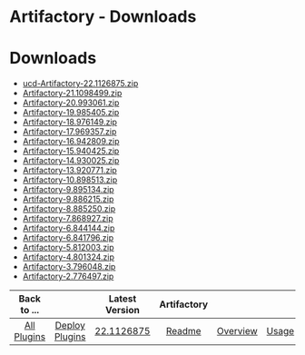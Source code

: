 
Artifactory - Downloads
=======================

# Downloads

- [ucd-Artifactory-22.1126875.zip](https://raw.githubusercontent.com/UrbanCode/IBM-UCD-PLUGINS/main/files/Artifactory/ucd-Artifactory-22.1126875.zip)
- [Artifactory-21.1098499.zip](https://raw.githubusercontent.com/UrbanCode/IBM-UCD-PLUGINS/main/files/Artifactory/Artifactory-21.1098499.zip)
- [Artifactory-20.993061.zip](https://raw.githubusercontent.com/UrbanCode/IBM-UCD-PLUGINS/main/files/Artifactory/Artifactory-20.993061.zip)
- [Artifactory-19.985405.zip](https://raw.githubusercontent.com/UrbanCode/IBM-UCD-PLUGINS/main/files/Artifactory/Artifactory-19.985405.zip)
- [Artifactory-18.976149.zip](https://raw.githubusercontent.com/UrbanCode/IBM-UCD-PLUGINS/main/files/Artifactory/Artifactory-18.976149.zip)
- [Artifactory-17.969357.zip](https://raw.githubusercontent.com/UrbanCode/IBM-UCD-PLUGINS/main/files/Artifactory/Artifactory-17.969357.zip)
- [Artifactory-16.942809.zip](https://raw.githubusercontent.com/UrbanCode/IBM-UCD-PLUGINS/main/files/Artifactory/Artifactory-16.942809.zip)
- [Artifactory-15.940425.zip](https://raw.githubusercontent.com/UrbanCode/IBM-UCD-PLUGINS/main/files/Artifactory/Artifactory-15.940425.zip)
- [Artifactory-14.930025.zip](https://raw.githubusercontent.com/UrbanCode/IBM-UCD-PLUGINS/main/files/Artifactory/Artifactory-14.930025.zip)
- [Artifactory-13.920771.zip](https://raw.githubusercontent.com/UrbanCode/IBM-UCD-PLUGINS/main/files/Artifactory/Artifactory-13.920771.zip)
- [Artifactory-10.898513.zip](https://raw.githubusercontent.com/UrbanCode/IBM-UCD-PLUGINS/main/files/Artifactory/Artifactory-10.898513.zip)
- [Artifactory-9.895134.zip](https://raw.githubusercontent.com/UrbanCode/IBM-UCD-PLUGINS/main/files/Artifactory/Artifactory-9.895134.zip)
- [Artifactory-9.886215.zip](https://raw.githubusercontent.com/UrbanCode/IBM-UCD-PLUGINS/main/files/Artifactory/Artifactory-9.886215.zip)
- [Artifactory-8.885250.zip](https://raw.githubusercontent.com/UrbanCode/IBM-UCD-PLUGINS/main/files/Artifactory/Artifactory-8.885250.zip)
- [Artifactory-7.868927.zip](https://raw.githubusercontent.com/UrbanCode/IBM-UCD-PLUGINS/main/files/Artifactory/Artifactory-7.868927.zip)
- [Artifactory-6.844144.zip](https://raw.githubusercontent.com/UrbanCode/IBM-UCD-PLUGINS/main/files/Artifactory/Artifactory-6.844144.zip)
- [Artifactory-6.841796.zip](https://raw.githubusercontent.com/UrbanCode/IBM-UCD-PLUGINS/main/files/Artifactory/Artifactory-6.841796.zip)
- [Artifactory-5.812003.zip](https://raw.githubusercontent.com/UrbanCode/IBM-UCD-PLUGINS/main/files/Artifactory/Artifactory-5.812003.zip)
- [Artifactory-4.801324.zip](https://raw.githubusercontent.com/UrbanCode/IBM-UCD-PLUGINS/main/files/Artifactory/Artifactory-4.801324.zip)
- [Artifactory-3.796048.zip](https://raw.githubusercontent.com/UrbanCode/IBM-UCD-PLUGINS/main/files/Artifactory/Artifactory-3.796048.zip)
- [Artifactory-2.776497.zip](https://raw.githubusercontent.com/UrbanCode/IBM-UCD-PLUGINS/main/files/Artifactory/Artifactory-2.776497.zip)

|Back to ...||Latest Version|Artifactory ||||
| :---: | :---: | :---: | :---: | :---: | :---: | :---: |
|[All Plugins](../../index.md)|[Deploy Plugins](../README.md)|[22.1126875](https://raw.githubusercontent.com/UrbanCode/IBM-UCD-PLUGINS/main/files/Artifactory/ucd-Artifactory-22.1126875.zip)|[Readme](README.md)|[Overview](overview.md)|[Usage](usage.md)|[Steps](steps.md)|
